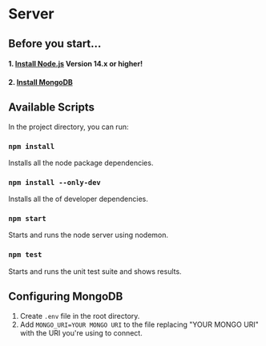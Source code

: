 # Server

## Before you start...

#### 1. [Install Node.js](https://nodejs.org/en/download/) **Version 14.x or higher!**
#### 2. [Install MongoDB](https://docs.mongodb.com/manual/installation/)

## Available Scripts

In the project directory, you can run:

### `npm install`

Installs all the node package dependencies.

### `npm install --only-dev`

Installs all the of developer dependencies.

### `npm start`

Starts and runs the node server using nodemon.

### `npm test`

Starts and runs the unit test suite and shows results.

## Configuring MongoDB

1. Create `.env` file in the root directory.
2. Add `MONGO_URI=YOUR MONGO URI` to the file replacing "YOUR MONGO URI" with the URI you're using to connect.

